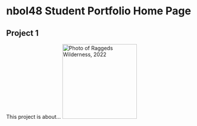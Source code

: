# nbol48 Student Portfolio Home Page

## Project 1
This project is about...
<img src="/Earthlabnb.github.io/img/4405B35F-B11A-4860-820C-7C77B24DC3B1_1_105_c.jpeg" alt="Photo of Raggeds Wilderness, 2022" width=200>
